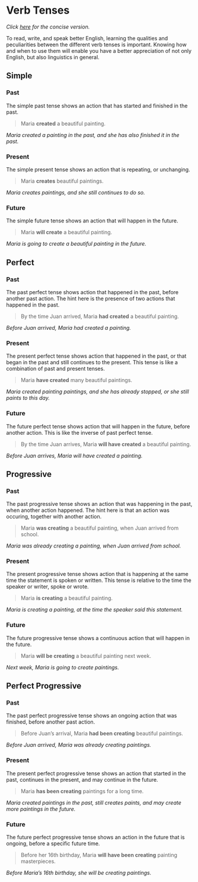 Verb Tenses
===========

*Click [here](verb-tenses-concise.html) for the concise version.*

To read, write, and speak better English, learning the qualities and
peculiarities between the different verb tenses is important. Knowing
how and when to use them will enable you have a better appreciation of
not only English, but also linguistics in general.


Simple
------

### Past

The simple past tense shows an action that has started and finished in
the past.

> Maria __created__ a beautiful painting.

*Maria created a painting in the past, and she has also finished it in the past.*

### Present

The simple present tense shows an action that is repeating, or
unchanging.

> Maria __creates__ beautiful paintings.

*Maria creates paintings, and she still continues to do so.*

### Future

The simple future tense shows an action that will happen in the future.

> Maria __will create__ a beautiful painting.

*Maria is going to create a beautiful painting in the future.*


Perfect
-------

### Past

The past perfect tense shows action that happened in the past, before
another past action. The hint here is the presence of two actions that
happened in the past.

> By the time Juan arrived, Maria __had created__ a beautiful painting.

*Before Juan arrived, Maria had created a painting.*

### Present

The present perfect tense shows action that happened in the past, or
that began in the past and still continues to the present. This tense
is like a combination of past and present tenses.

> Maria __have created__ many beautiful paintings.

*Maria created painting paintings, and she has already stopped, or she still paints to this day.*

### Future

The future perfect tense shows action that will happen in the future,
before another action. This is like the inverse of past perfect tense.

> By the time Juan arrives, Maria __will have created__ a beautiful painting.

*Before Juan arrives, Maria will have created a painting.*


Progressive
-----------

### Past

The past progressive tense shows an action that was happening in the
past, when another action happened. The hint here is that an action
was occuring, together with another action.

> Maria __was creating__ a beautiful painting, when Juan arrived from school.

*Maria was already creating a painting, when Juan arrived from school.*

### Present

The present progressive tense shows action that is happening at the
same time the statement is spoken or written. This tense is relative
to the time the speaker or writer, spoke or wrote.

> Maria __is creating__ a beautiful painting.

*Maria is creating a painting, at the time the speaker said this statement.*

### Future

The future progressive tense shows a continuous action that will
happen in the future.

> Maria __will be creating__ a beautiful painting next week.

*Next week, Maria is going to create paintings.*


Perfect Progressive
-------------------

### Past

The past perfect progressive tense shows an ongoing action that was
finished, before another past action.

> Before Juan’s arrival, Maria __had been creating__ beautiful paintings.

*Before Juan arrived, Maria was already creating paintings.*

### Present

The present perfect progressive tense shows an action that started in
the past, continues in the present, and may continue in the future.

> Maria __has been creating__ paintings for a long time.

*Maria created paintings in the past, still creates paints, and may create more paintings in the future.*

### Future

The future perfect progressive tense shows an action in the future
that is ongoing, before a specific future time.

> Before her 16th birthday, Maria __will have been creating__ painting masterpieces.

*Before Maria’s 16th birthday, she will be  creating paintings.*
